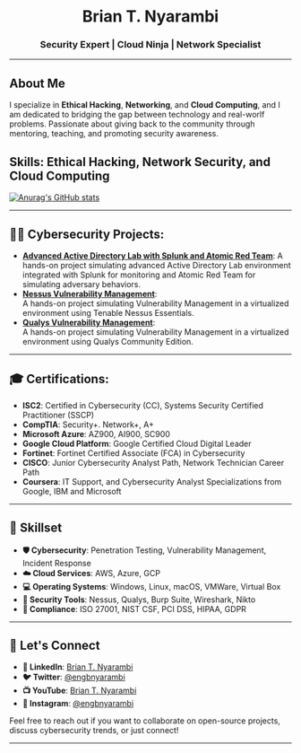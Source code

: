 # <div align="center">Brian T. Nyarambi</div>
### <div align="center">Security Expert | Cloud Ninja | Network Specialist </div>

---

## About Me

I specialize in **Ethical Hacking**, **Networking**, and **Cloud Computing**, and I am dedicated to bridging the gap between technology and real-worlf problems. Passionate about giving back to the community through mentoring, teaching, and promoting security awareness.

Skills: Ethical Hacking, Network Security, and Cloud Computing
---

[![Anurag's GitHub stats](https://github-readme-stats.vercel.app/api?username=engbnyarambi)](https://github.com/engbnyarambi/github-readme-stats)


---
## 👨‍💻 Cybersecurity Projects:


- **[Advanced Active Directory Lab with Splunk and Atomic Red Team](https://github.com/engbnyarambi/Advanced-Active-Directory-Lab-with-Splunk-and-Atomic-Red-Team)**: 
  A hands-on project simulating advanced Active Directory Lab environment integrated with Splunk for monitoring and Atomic Red Team for simulating adversary behaviors.
- **[Nessus Vulnerability Management](https://github.com/engbnyarambi/Nessus-Vulnerability-Management)**:  
  A hands-on project simulating Vulnerability Management in a virtualized environment using Tenable Nessus Essentials.
- **[Qualys Vulnerability Management](https://github.com/engbnyarambi/Qualys-Vulnerability-Management)**:  
  A hands-on project simulating Vulnerability Management in a virtualized environment using Qualys Community Edition.


---

## 🎓 Certifications:

- **ISC2**: Certified in Cybersecurity (CC), Systems Security Certified Practitioner (SSCP)
- **CompTIA**: Security+. Network+, A+
- **Microsoft Azure**: AZ900, AI900, SC900
- **Google Cloud Platform**: Google Certified Cloud Digital Leader
- **Fortinet**: Fortinet Certified Associate (FCA) in Cybersecurity
- **CISCO**: Junior Cybersecurity Analyst Path, Network Technician Career Path
- **Coursera**: IT Support, and Cybersecurity Analyst Specializations from Google, IBM and Microsoft
---

## 💼 Skillset

- **🛡️ Cybersecurity**: Penetration Testing, Vulnerability Management, Incident Response  
- **☁️ Cloud Services**: AWS, Azure, GCP  
- **💻 Operating Systems**: Windows, Linux, macOS, VMWare, Virtual Box 
- **🔧 Security Tools**: Nessus, Qualys, Burp Suite, Wireshark, Nikto 
- **📝 Compliance**: ISO 27001, NIST CSF, PCI DSS, HIPAA, GDPR


---

## 🤝 Let's Connect

- **🔗 LinkedIn**: [Brian T. Nyarambi](https://linkedin.com/in/engbnyarambi)  
- **🐦 Twitter**: [@engbnyarambi](https://twitter.com/engbnyarambi)  
- **📺 YouTube**: [Brian T. Nyarambi](https://www.youtube.com/engbnyarambi)  
- **📸 Instagram**: [@engbnyarambi](https://www.instagram.com/engbnyarambi)  

Feel free to reach out if you want to collaborate on open-source projects, discuss cybersecurity trends, or just connect!


---

